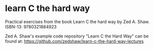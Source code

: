 # learn C the hard way
Practical exercises from the book Learn C the hard way by Zed A. Shaw. ISBN-13: 9780321884923

Zed A. Shaw's example code repository "Learn C the Hard Way" can be found at:
https://github.com/zedshaw/learn-c-the-hard-way-lectures
